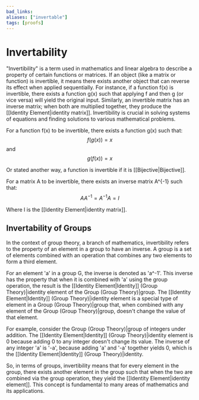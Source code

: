 ```yaml
---
bad_links: 
aliases: ["invertable"]
tags: [proofs]
---
```

# Invertability

"Invertibility" is a term used in mathematics and linear algebra to describe a property of certain functions or matrices. If an object (like a matrix or function) is invertible, it means there exists another object that can reverse its effect when applied sequentially. For instance, if a function f(x) is invertible, there exists a function g(x) such that applying f and then g (or vice versa) will yield the original input. Similarly, an invertible matrix has an inverse matrix; when both are multiplied together, they produce the [[Identity Element|identity matrix]]. Invertibility is crucial in solving systems of equations and finding solutions to various mathematical problems. 

For a function f(x) to be invertible, there exists a function g(x) such that:
$$
f(g(x)) = x
$$
and 
$$
g(f(x)) = x
$$

Or stated another way, a function is invertible if it is [[Bijective|Bijective]].

For a matrix A to be invertible, there exists an inverse matrix A^{-1} such that:
$$
AA^{-1} = A^{-1}A = I
$$

Where I is the [[Identity Element|identity matrix]].

## Invertability of Groups

In the context of group theory, a branch of mathematics, invertibility refers to the property of an element in a group to have an inverse. A group is a set of elements combined with an operation that combines any two elements to form a third element. 

For an element 'a' in a group G, the inverse is denoted as 'a^-1'. This inverse has the property that when it is combined with 'a' using the group operation, the result is the [[Identity Element|Identity]] (Group Theory)|identity element of the Group (Group Theory)|group. The [[Identity Element|Identity]] (Group Theory)|identity element is a special type of element in a Group (Group Theory)|group that, when combined with any element of the Group (Group Theory)|group, doesn't change the value of that element.

For example, consider the Group (Group Theory)|group of integers under addition. The [[Identity Element|Identity]] (Group Theory)|identity element is 0 because adding 0 to any integer doesn't change its value. The inverse of any integer 'a' is '-a', because adding 'a' and '-a' together yields 0, which is the [[Identity Element|Identity]] (Group Theory)|identity.

So, in terms of groups, invertibility means that for every element in the group, there exists another element in the group such that when the two are combined via the group operation, they yield the [[Identity Element|identity element]]. This concept is fundamental to many areas of mathematics and its applications.